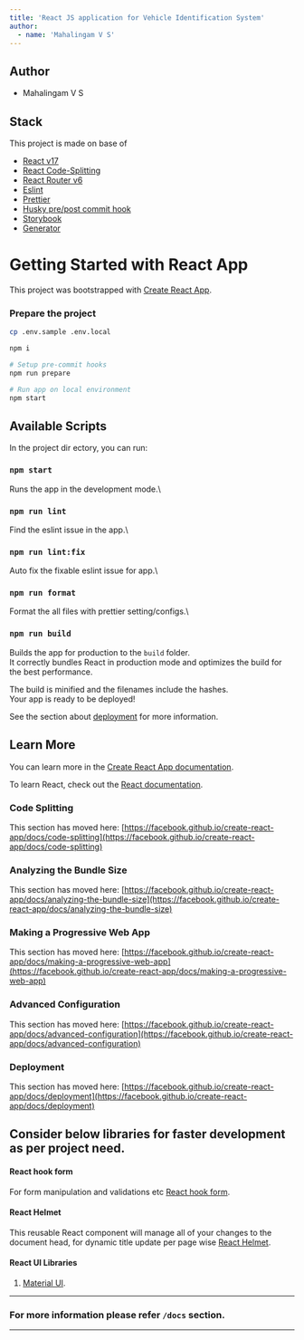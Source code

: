 ```yaml
---
title: 'React JS application for Vehicle Identification System'
author:
  - name: 'Mahalingam V S'
---
```


## Author

- Mahalingam V S

## Stack

This project is made on base of

- [React v17](https://reactjs.org/docs/getting-started.html)
- [React Code-Splitting](https://reactjs.org/docs/code-splitting.html)
- [React Router v6](https://reactrouter.com/docs/en/v6)
- [Eslint](https://eslint.org/)
- [Prettier](https://prettier.io/)
- [Husky pre/post commit hook](https://typicode.github.io/husky/#/)
- [Storybook](https://storybook.js.org/)
- [Generator](https://plopjs.com/)

# Getting Started with React App

This project was bootstrapped with [Create React App](https://github.com/facebook/create-react-app).

### Prepare the project

```sh
cp .env.sample .env.local

npm i

# Setup pre-commit hooks
npm run prepare

# Run app on local environment
npm start
```

## Available Scripts

In the project dir
ectory, you can run:

### `npm start`

Runs the app in the development mode.\

### `npm run lint`

Find the eslint issue in the app.\

### `npm run lint:fix`

Auto fix the fixable eslint issue for app.\

### `npm run format`

Format the all files with prettier setting/configs.\

### `npm run build`

Builds the app for production to the `build` folder.\
It correctly bundles React in production mode and optimizes the build for the best performance.

The build is minified and the filenames include the hashes.\
Your app is ready to be deployed!

See the section about [deployment](https://facebook.github.io/create-react-app/docs/deployment) for more information.

## Learn More

You can learn more in the [Create React App documentation](https://facebook.github.io/create-react-app/docs/getting-started).

To learn React, check out the [React documentation](https://reactjs.org/).

### Code Splitting

This section has moved here: [https://facebook.github.io/create-react-app/docs/code-splitting](https://facebook.github.io/create-react-app/docs/code-splitting)

### Analyzing the Bundle Size

This section has moved here: [https://facebook.github.io/create-react-app/docs/analyzing-the-bundle-size](https://facebook.github.io/create-react-app/docs/analyzing-the-bundle-size)

### Making a Progressive Web App

This section has moved here: [https://facebook.github.io/create-react-app/docs/making-a-progressive-web-app](https://facebook.github.io/create-react-app/docs/making-a-progressive-web-app)

### Advanced Configuration

This section has moved here: [https://facebook.github.io/create-react-app/docs/advanced-configuration](https://facebook.github.io/create-react-app/docs/advanced-configuration)

### Deployment

This section has moved here: [https://facebook.github.io/create-react-app/docs/deployment](https://facebook.github.io/create-react-app/docs/deployment)

## Consider below libraries for faster development as per project need.

#### React hook form

For form manipulation and validations etc [React hook form](https://www.npmjs.com/package/react-hook-form).

#### React Helmet

This reusable React component will manage all of your changes to the document head, for dynamic title update per page wise [React Helmet](https://www.npmjs.com/package/react-helmet).

#### React UI Libraries

1.  [Material UI](https://mui.com/material-ui/getting-started/overview/).

---

### For more information please refer `/docs` section.

---

